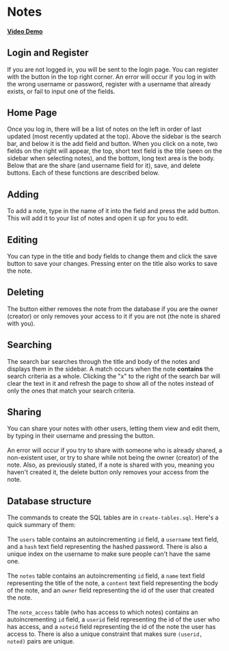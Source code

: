# Notes
#### [Video Demo](https://youtu.be/Wn-I-0-JoUI)
## Login and Register
If you are not logged in, you will be sent to the login page. You can register with the button in the top right corner. An error will occur if you log in with the wrong username or password, register with a username that already exists, or fail to input one of the fields.
## Home Page
Once you log in, there will be a list of notes on the left in order of last updated (most recently updated at the top). Above the sidebar is the search bar, and below it is the add field and button. When you click on a note, two fields on the right will appear, the top, short text field is the title (seen on the sidebar when selecting notes), and the bottom, long text area is the body. Below that are the share (and username field for it), save, and delete buttons. Each of these functions are described below.
## Adding
To add a note, type in the name of it into the field and press the add button. This will add it to your list of notes and open it up for you to edit.
## Editing
You can type in the title and body fields to change them and click the save button to save your changes. Pressing enter on the title also works to save the note.
## Deleting
The button either removes the note from the database if you are the owner (creator) or only removes your access to it if you are not (the note is shared with you).
## Searching
The search bar searches through the title and body of the notes and displays them in the sidebar. A match occurs when the note **contains** the search criteria as a whole. Clicking the "x" to the right of the search bar will clear the text in it and refresh the page to show all of the notes instead of only the ones that match your search criteria.
## Sharing
You can share your notes with other users, letting them view and edit them, by typing in their username and pressing the button.
<br><br>
An error will occur if you try to share with someone who is already shared, a non-existent user, or try to share while not being the owner (creator) of the note. Also, as previously stated, if a note is shared with you, meaning you haven't created it, the delete button only removes your access from the note.
## Database structure
The commands to create the SQL tables are in `create-tables.sql`. Here's a quick summary of them:
<br><br>
The `users` table contains an autoincrementing `id` field, a `username` text field, and a `hash` text field representing the hashed password. There is also a unique index on the username to make sure people can't have the same one.
<br><br>
The `notes` table contains an autoincrementing `id` field, a `name` text field representing the title of the note, a `content` text field representing the body of the note, and an `owner` field representing the id of the user that created the note.
<br><br>
The `note_access` table (who has access to which notes) contains an autoincrementing `id` field, a `userid` field representing the id of the user who has access, and a `noteid` field representing the id of the note the user has access to. There is also a unique constraint that makes sure `(userid, noted)` pairs are unique.
